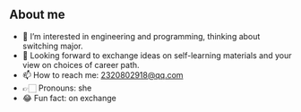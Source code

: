 ## About me

- 🔭 I’m interested in engineering and programming, thinking about switching major.
- 💬 Looking forward to exchange ideas on self-learning materials and your view on choices of career path.
- 📫 How to reach me: 2320802918@qq.com
- 👉🏻 Pronouns: she
- 😂 Fun fact: on exchange

